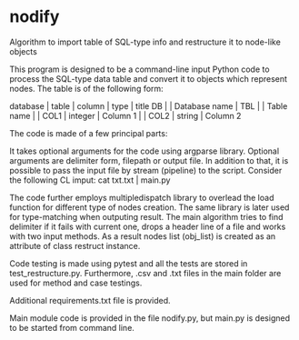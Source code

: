 # nodify
Algorithm to import table of SQL-type info and restructure it to node-like objects

This program is designed to be a command-line input Python code to process the SQL-type data table and convert it to objects which represent nodes. The table is of the following form:

database | table | column | type    | title
DB                        |         | Database name
         | TBL            |         | Table name
         |       | COL1   | integer | Column 1
         |       | COL2   | string  | Column 2
         
The code is made of a few principal parts:

It takes optional arguments for the code using argparse library. Optional arguments are delimiter form, filepath or output file. In addition to that, it is possible to pass the input file by stream (pipeline) to the script. Consider the following CL imput:
cat txt.txt | main.py

The code further employs multipledispatch library to overlead the load function for different type of nodes creation. The same library is later used for type-matching when outputing result. The main algorithm tries to find delimiter if it fails with current one, drops a header line of a file and works with two input methods. As a result nodes list (obj_list) is created as an attribute of class restruct instance.

Code testing is made using pytest and all the tests are stored in test_restructure.py. Furthermore, .csv and .txt files in the main folder are used for method and case testings.

Additional requirements.txt file is provided.

Main module code is provided in the file nodify.py, but main.py is designed to be started from command line.
